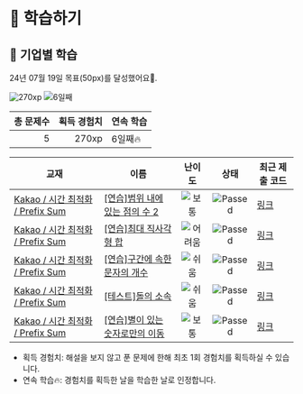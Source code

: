 # 📖 학습하기

## 🚀 기업별 학습
24년 07월 19일 목표(50px)를 달성했어요🥳.

![270xp](https://img.shields.io/badge/EXP-270xp-%235cb85c.svg?for-the-badge)
![6일째](https://img.shields.io/badge/연속학습-6일째-%23E34F26.svg?for-the-badge)

|총 문제수|획득 경험치|연속 학습|
|---:|---:|---|
5|270xp|6일째🔥|

|교재|이름|난이도|상태|최근 제출 코드|
|---|---|:---:|:---:|---|
|[Kakao / 시간 최적화 / Prefix Sum](https://www.codetree.ai/missions?missionId=16)|[[연습]범위 내에 있는 점의 수 2](https://www.codetree.ai/missions/16/problems/the-number-of-points-within-the-range-2)|![보통][medium]|![Passed][passed]|[링크](https://github.com/beomjunlim/codetree-TILs/blob/main/240719/%EB%B2%94%EC%9C%84%20%EB%82%B4%EC%97%90%20%EC%9E%88%EB%8A%94%20%EC%A0%90%EC%9D%98%20%EC%88%98%202/the-number-of-points-within-the-range-2.cpp)|
|[Kakao / 시간 최적화 / Prefix Sum](https://www.codetree.ai/missions?missionId=16)|[[연습]최대 직사각형 합](https://www.codetree.ai/missions/16/problems/max-rect-sum-in-grid)|![어려움][hard]|![Passed][passed]|[링크](https://github.com/beomjunlim/codetree-TILs/blob/main/240719/%EC%B5%9C%EB%8C%80%20%EC%A7%81%EC%82%AC%EA%B0%81%ED%98%95%20%ED%95%A9/max-rect-sum-in-grid.cpp)|
|[Kakao / 시간 최적화 / Prefix Sum](https://www.codetree.ai/missions?missionId=16)|[[연습]구간에 속한 문자의 개수](https://www.codetree.ai/missions/16/problems/the-number-of-characters-in-the-interval)|![쉬움][easy]|![Passed][passed]|[링크](https://github.com/beomjunlim/codetree-TILs/blob/main/240719/%EA%B5%AC%EA%B0%84%EC%97%90%20%EC%86%8D%ED%95%9C%20%EB%AC%B8%EC%9E%90%EC%9D%98%20%EA%B0%9C%EC%88%98/the-number-of-characters-in-the-interval.cpp)|
|[Kakao / 시간 최적화 / Prefix Sum](https://www.codetree.ai/missions?missionId=16)|[[테스트]돌의 소속](https://www.codetree.ai/missions/16/problems/belonging-to-a-rock)|![쉬움][easy]|![Passed][passed]|[링크](https://github.com/beomjunlim/codetree-TILs/blob/main/240719/%EB%8F%8C%EC%9D%98%20%EC%86%8C%EC%86%8D/belonging-to-a-rock.cpp)|
|[Kakao / 시간 최적화 / Prefix Sum](https://www.codetree.ai/missions?missionId=16)|[[연습]별이 있는 숫자로만의 이동](https://www.codetree.ai/missions/16/problems/move-to-numbers-with-star)|![보통][medium]|![Passed][passed]|[링크](https://github.com/beomjunlim/codetree-TILs/blob/main/240719/%EB%B3%84%EC%9D%B4%20%EC%9E%88%EB%8A%94%20%EC%88%AB%EC%9E%90%EB%A1%9C%EB%A7%8C%EC%9D%98%20%EC%9D%B4%EB%8F%99/move-to-numbers-with-star.cpp)|


* 획득 경험치: 해설을 보지 않고 푼 문제에 한해 최초 1회 경험치를 획득하실 수 있습니다.
* 연속 학습🔥: 경험치를 획득한 날을 학습한 날로 인정합니다.










[b5]: https://img.shields.io/badge/Bronze_5-%235D3E31.svg
[b4]: https://img.shields.io/badge/Bronze_4-%235D3E31.svg
[b3]: https://img.shields.io/badge/Bronze_3-%235D3E31.svg
[b2]: https://img.shields.io/badge/Bronze_2-%235D3E31.svg
[b1]: https://img.shields.io/badge/Bronze_1-%235D3E31.svg
[s5]: https://img.shields.io/badge/Silver_5-%23394960.svg
[s4]: https://img.shields.io/badge/Silver_4-%23394960.svg
[s3]: https://img.shields.io/badge/Silver_3-%23394960.svg
[s2]: https://img.shields.io/badge/Silver_2-%23394960.svg
[s1]: https://img.shields.io/badge/Silver_1-%23394960.svg
[g5]: https://img.shields.io/badge/Gold_5-%23FFC433.svg
[g4]: https://img.shields.io/badge/Gold_4-%23FFC433.svg
[g3]: https://img.shields.io/badge/Gold_3-%23FFC433.svg
[g2]: https://img.shields.io/badge/Gold_2-%23FFC433.svg
[g1]: https://img.shields.io/badge/Gold_1-%23FFC433.svg
[p5]: https://img.shields.io/badge/Platinum_5-%2376DDD8.svg
[p4]: https://img.shields.io/badge/Platinum_4-%2376DDD8.svg
[p3]: https://img.shields.io/badge/Platinum_3-%2376DDD8.svg
[p2]: https://img.shields.io/badge/Platinum_2-%2376DDD8.svg
[p1]: https://img.shields.io/badge/Platinum_1-%2376DDD8.svg
[passed]: https://img.shields.io/badge/Passed-%23009D27.svg
[failed]: https://img.shields.io/badge/Failed-%23D24D57.svg
[easy]: https://img.shields.io/badge/쉬움-%235cb85c.svg?for-the-badge
[medium]: https://img.shields.io/badge/보통-%23FFC433.svg?for-the-badge
[hard]: https://img.shields.io/badge/어려움-%23D24D57.svg?for-the-badge